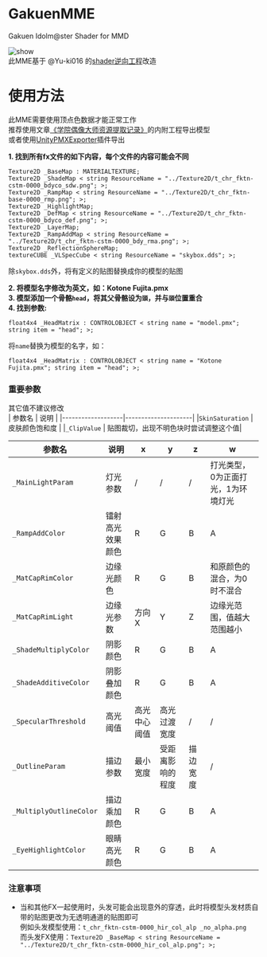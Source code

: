 # GakuenMME
Gakuen Idolm@ster Shader for MMD  

![show](https://github.com/user-attachments/assets/6d618334-ad1f-4598-9ebd-f1952d0919cd)  
此MME基于 @Yu-ki016 的[shader逆向工程](https://github.com/Yu-ki016/Yu-ki016-Articles/tree/main/%E5%8D%A1%E9%80%9A%E6%B8%B2%E6%9F%93/%E5%AD%A6%E5%9B%AD%E5%81%B6%E5%83%8F%E5%A4%A7%E5%B8%88/%E8%A7%92%E8%89%B2%E6%B8%B2%E6%9F%93)改造  

# 使用方法
此MME需要使用顶点色数据才能正常工作  
推荐使用文章[《学院偶像大师资源提取记录》](https://croakfang.fun/2024/05/27/%e5%ad%a6%e9%99%a2%e5%81%b6%e5%83%8f%e5%a4%a7%e5%b8%88%e8%b5%84%e6%ba%90%e6%8f%90%e5%8f%96%e8%ae%b0%e5%bd%95/)的内附工程导出模型  
或者使用[UnityPMXExporter](https://github.com/croakfang/UnityPMXExporter)插件导出  

**1. 找到所有fx文件的如下内容，每个文件的内容可能会不同**
```
Texture2D _BaseMap : MATERIALTEXTURE;
Texture2D _ShadeMap < string ResourceName = "../Texture2D/t_chr_fktn-cstm-0000_bdyco_sdw.png"; >;
Texture2D _RampMap < string ResourceName = "../Texture2D/t_chr_fktn-base-0000_rmp.png"; >;
Texture2D _HighlightMap;
Texture2D _DefMap < string ResourceName = "../Texture2D/t_chr_fktn-cstm-0000_bdyco_def.png"; >;
Texture2D _LayerMap;
Texture2D _RampAddMap < string ResourceName = "../Texture2D/t_chr_fktn-cstm-0000_bdy_rma.png"; >;
Texture2D _ReflectionSphereMap;
textureCUBE _VLSpecCube < string ResourceName = "skybox.dds"; >;
```
除`skybox.dds`外，将有定义的贴图替换成你的模型的贴图  

**2. 将模型名字修改为英文，如：Kotone Fujita.pmx**  
**3. 模型添加一个骨骼`head`，将其父骨骼设为`頭`，并与`頭`位置重合**  
**4. 找到参数:**  
   ```
   float4x4 _HeadMatrix : CONTROLOBJECT < string name = "model.pmx"; string item = "head"; >;
   ```  
   将`name`替换为模型的名字，如：  
   ```
   float4x4 _HeadMatrix : CONTROLOBJECT < string name = "Kotone Fujita.pmx"; string item = "head"; >;
   ```

### 重要参数  
其它值不建议修改  
| 参数名            | 说明                 | 
|-------------------|---------------------|
|`SkinSaturation`   | 皮肤颜色饱和度        | 
|`_ClipValue`       | 贴图裁切，出现不明色块时尝试调整这个值|

| 参数名            | 说明                 | x   | y   | z   | w   |
|-------------------|---------------------|-----|-----|-----|-----|
|`_MainLightParam`  | 灯光参数             | /   | /   | /   | 打光类型，0为正面打光，1为环境灯光   |
| `_RampAddColor`   | 镭射高光效果颜色     | R  | G  | B | A  |
|`_MatCapRimColor`  | 边缘光颜色           | R  | G  | B  | 和原颜色的混合，为0时不混合  |
| `_MatCapRimLight` | 边缘光参数           | 方向X  | Y  | Z  | 边缘光范围，值越大范围越小  |
|`_ShadeMultiplyColor`| 阴影颜色          | R  | G  | B | A  |
|`_ShadeAdditiveColor`| 阴影叠加颜色      | R  | G  | B | A  |
|`_SpecularThreshold`|高光阈值            | 高光中心阈值  | 高光过渡宽度  | /| /  |
|`_OutlineParam`     | 描边参数           | 最小宽度 | 受距离影响的程度| 描边宽度 | /|
|`_MultiplyOutlineColor`| 描边乘加颜色     |  R  | G  | B | A  |
|`_EyeHighlightColor`|眼睛高光颜色         |  R  | G  | B | A  |

### 注意事项
- 当和其他FX一起使用时，头发可能会出现意外的穿透，此时将模型头发材质自带的贴图更改为无透明通道的贴图即可  
  例如头发模型使用：`t_chr_fktn-cstm-0000_hir_col_alp _no_alpha.png`  
  而头发FX使用：`Texture2D _BaseMap < string ResourceName = "../Texture2D/t_chr_fktn-cstm-0000_hir_col_alp.png"; >;`